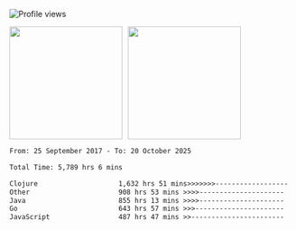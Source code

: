 ![Profile views](https://komarev.com/ghpvc/?username=liuchong)

<!-- ![GitHub stats](https://github-readme-stats.vercel.app/api?username=liuchong&show_icons=true) -->

<div style="display: flex; gap: 10px; align-items: center;">
  <img style="height: 200px;" src="https://github-readme-stats.vercel.app/api?username=liuchong&show_icons=true" />
  <img style="height: 200px;" src="https://github-readme-stats.vercel.app/api/top-langs/?username=liuchong&size_weight=0.5&count_weight=0.5&langs_count=6&hide=css,lua,html&layout=compact" />
</div>

<!-- <img src="https://cr-skills-chart-widget.azurewebsites.net/api/api?username=liuchong&skills=Java,JavaScript,Python,Go,Rust,Zig&show-other-skills=true"/> -->

<!--START_SECTION:waka-->

```txt
From: 25 September 2017 - To: 20 October 2025

Total Time: 5,789 hrs 6 mins

Clojure                    1,632 hrs 51 mins>>>>>>>------------------   28.21 %
Other                      908 hrs 53 mins >>>>---------------------   15.70 %
Java                       855 hrs 13 mins >>>>---------------------   14.77 %
Go                         643 hrs 57 mins >>>----------------------   11.12 %
JavaScript                 487 hrs 47 mins >>-----------------------   08.43 %
```

<!--END_SECTION:waka-->
